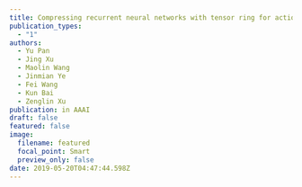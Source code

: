```yaml
---
title: Compressing recurrent neural networks with tensor ring for action recognition
publication_types:
  - "1"
authors:
  - Yu Pan
  - Jing Xu
  - Maolin Wang
  - Jinmian Ye
  - Fei Wang
  - Kun Bai
  - Zenglin Xu
publication: in AAAI
draft: false
featured: false
image:
  filename: featured
  focal_point: Smart
  preview_only: false
date: 2019-05-20T04:47:44.598Z
---
```


